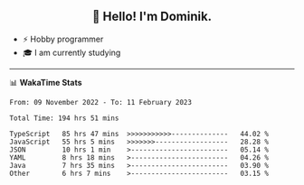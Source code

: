 <h2 align="center">👋 Hello! I'm Dominik.</h2>

- ⚡ Hobby programmer
- 🎓 I am currently studying

---
📊 **WakaTime Stats**
<!--START_SECTION:waka-->

```text
From: 09 November 2022 - To: 11 February 2023

Total Time: 194 hrs 51 mins

TypeScript   85 hrs 47 mins  >>>>>>>>>>>--------------   44.02 %
JavaScript   55 hrs 5 mins   >>>>>>>------------------   28.28 %
JSON         10 hrs 1 min    >------------------------   05.14 %
YAML         8 hrs 18 mins   >------------------------   04.26 %
Java         7 hrs 35 mins   >------------------------   03.90 %
Other        6 hrs 7 mins    >------------------------   03.15 %
```

<!--END_SECTION:waka-->
